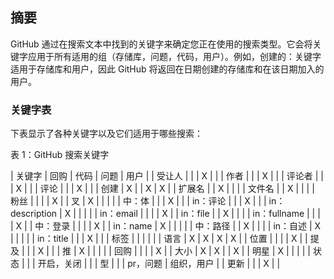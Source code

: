 ## 摘要

GitHub 通过在搜索文本中找到的关键字来确定您正在使用的搜索类型。它会将关键字应用于所有适用的组（存储库，问题，代码，用户）。例如，创建的：关键字适用于存储库和用户，因此 GitHub 将返回在日期创建的存储库和在该日期加入的用户。

### 关键字表

下表显示了各种关键字以及它们适用于哪些搜索：

表 1：GitHub 搜索关键字

| 关键字 | 回购 | 代码 | 问题 | 用户 |
| 受让人 |  |  | X |  |
| 作者 |  |  | X |  |
| 评论者 |  |  | X |  |
| 评论 |  |  | X |  |
| 创建 | X |  | X | X |
| 扩展名 |  | X |  |  |
| 文件名 |  | X |  |  |
| 粉丝 |  |  |  | X |
| 叉 | X |  |  |  |
| 中：体 |  |  | X |  |
| in：评论 |  |  | X |  |
| in：description | X |  |  |  |
| in：email |  |  |  | X |
| in：file |  | X |  |  |
| in：fullname |  |  |  | X |
| 中：登录 |  |  |  | X |
| in：name | X |  |  |  |
| 中：路径 |  | X |  |  |
| in：自述 | X |  |  |  |
| in：title |  |  | X |  |
| 标签 |  |  |  |  |
| 语言 | X | X | X | X |
| 位置 |  |  |  | X |
| 提及 |  |  | X |  |
| 推 | X |  |  |  |
| 回购 |  |  |  | X |
| 大小 | X | X |  | X |
| 明星 | X |  |  |  |
| 状态 |  |  | 开启，关闭 |  |
| 型 |  |  | pr，问题 | 组织，用户 |
| 更新 |  |  | X |  |